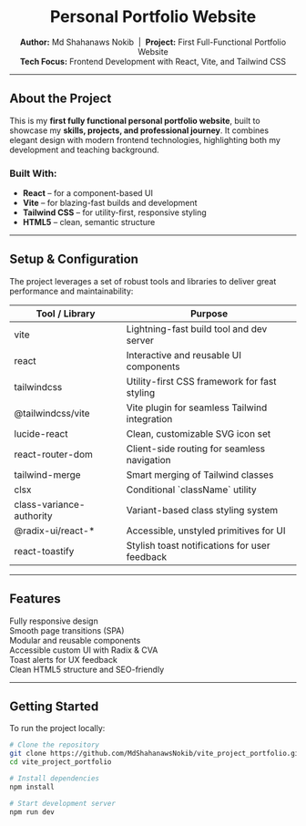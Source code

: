 <h1 align="center"> Personal Portfolio Website</h1>

<p align="center">
  <b>Author:</b> Md Shahanaws Nokib &nbsp;|&nbsp;
  <b>Project:</b> First Full-Functional Portfolio Website<br>
  <b>Tech Focus:</b> Frontend Development with React, Vite, and Tailwind CSS
</p>

---

##  About the Project

This is my **first fully functional personal portfolio website**, built to showcase my **skills, projects, and professional journey**. It combines elegant design with modern frontend technologies, highlighting both my development and teaching background.

###  Built With:
-  **React** – for a component-based UI
-  **Vite** – for blazing-fast builds and development
-  **Tailwind CSS** – for utility-first, responsive styling
-  **HTML5** – clean, semantic structure

---

##  Setup & Configuration

The project leverages a set of robust tools and libraries to deliver great performance and maintainability:

<table>
  <thead>
    <tr>
      <th>Tool / Library</th>
      <th>Purpose</th>
    </tr>
  </thead>
  <tbody>
    <tr>
      <td>vite</td>
      <td>Lightning-fast build tool and dev server</td>
    </tr>
    <tr>
      <td>react</td>
      <td>Interactive and reusable UI components</td>
    </tr>
    <tr>
      <td>tailwindcss</td>
      <td>Utility-first CSS framework for fast styling</td>
    </tr>
    <tr>
      <td>@tailwindcss/vite</td>
      <td>Vite plugin for seamless Tailwind integration</td>
    </tr>
    <tr>
      <td>lucide-react</td>
      <td>Clean, customizable SVG icon set</td>
    </tr>
    <tr>
      <td>react-router-dom</td>
      <td>Client-side routing for seamless navigation</td>
    </tr>
    <tr>
      <td>tailwind-merge</td>
      <td>Smart merging of Tailwind classes</td>
    </tr>
    <tr>
      <td>clsx</td>
      <td>Conditional `className` utility</td>
    </tr>
    <tr>
      <td>class-variance-authority</td>
      <td>Variant-based class styling system</td>
    </tr>
    <tr>
      <td>@radix-ui/react-*</td>
      <td>Accessible, unstyled primitives for UI</td>
    </tr>
    <tr>
      <td>react-toastify</td>
      <td>Stylish toast notifications for user feedback</td>
    </tr>
  </tbody>
</table>

---

##  Features

 Fully responsive design  
 Smooth page transitions (SPA)  
 Modular and reusable components  
 Accessible custom UI with Radix & CVA  
 Toast alerts for UX feedback  
 Clean HTML5 structure and SEO-friendly

---

## Getting Started

To run the project locally:

```bash
# Clone the repository
git clone https://github.com/MdShahanawsNokib/vite_project_portfolio.git
cd vite_project_portfolio

# Install dependencies
npm install

# Start development server
npm run dev
